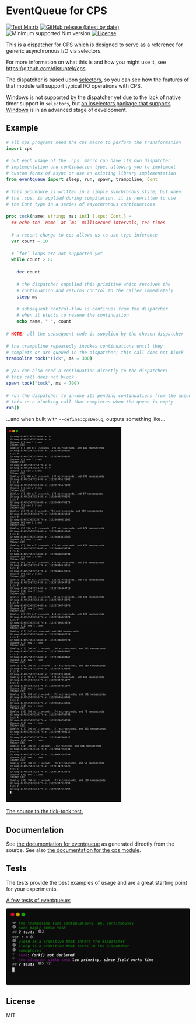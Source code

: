 # EventQueue for CPS

[![Test Matrix](https://github.com/disruptek/eventqueue/workflows/CI/badge.svg)](https://github.com/disruptek/eventqueue/actions?query=workflow%3ACI)
[![GitHub release (latest by date)](https://img.shields.io/github/v/release/disruptek/eventqueue?style=flat)](https://github.com/disruptek/eventqueue/releases/latest)
![Minimum supported Nim version](https://img.shields.io/badge/nim-1.5.1%2B-informational?style=flat&logo=nim)
[![License](https://img.shields.io/github/license/disruptek/eventqueue?style=flat)](#license)

This is a dispatcher for CPS which is designed to serve as a reference for
generic asynchronous I/O via selectors.

For more information on what this is and how you might use it, see
https://github.com/disruptek/cps.

The dispatcher is based upon
[selectors](https://nim-lang.org/docs/selectors.html), so you can see how the
features of that module will support typical I/O operations with CPS.

Windows is not supported by the dispatcher yet due to the lack of native
timer support in `selectors`, but [an ioselectors package that supports
Windows](https://github.com/xflywind/ioselectors) is in an advanced stage of
development.

## Example

```nim
# all cps programs need the cps macro to perform the transformation
import cps

# but each usage of the .cps. macro can have its own dispatcher
# implementation and continuation type, allowing you to implement
# custom forms of async or use an existing library implementation
from eventqueue import sleep, run, spawn, trampoline, Cont

# this procedure is written in a simple synchronous style, but when
# the .cps. is applied during compilation, it is rewritten to use
# the Cont type in a series of asynchronous continuations

proc tock(name: string; ms: int) {.cps: Cont.} =
  ## echo the `name` at `ms` millisecond intervals, ten times

  # a recent change to cps allows us to use type inference
  var count = 10

  # `for` loops are not supported yet
  while count > 0:

    dec count

    # the dispatcher supplied this primitive which receives the
    # continuation and returns control to the caller immediately
    sleep ms

    # subsequent control-flow is continues from the dispatcher
    # when it elects to resume the continuation
    echo name, " ", count

# NOTE: all the subsequent code is supplied by the chosen dispatcher

# the trampoline repeatedly invokes continuations until they
# complete or are queued in the dispatcher; this call does not block
trampoline tock("tick", ms = 300)

# you can also send a continuation directly to the dispatcher;
# this call does not block
spawn tock("tock", ms = 700)

# run the dispatcher to invoke its pending continuations from the queue;
# this is a blocking call that completes when the queue is empty
run()
```
...and when built with `--define:cpsDebug`, outputs something like...

![tick-tock demonstration](docs/tock.svg "tick-tock demonstration")

[The source to the tick-tock test.](https://github.com/disruptek/eventqueue/blob/master/tests/tock.nim)

## Documentation

See [the documentation for eventqueue](https://disruptek.github.io/eventqueue/eventqueue.html) as generated directly from the source.
See also [the documentation for the cps module](https://disruptek.github.io/cps/cps.html).

## Tests

The tests provide the best examples of usage and are a great starting point for
your experiments.

[A few tests of eventqueue:](https://github.com/disruptek/eventqueue/blob/master/tests/test.nim)

![eventqueue tests](docs/teventqueue.svg "eventqueue tests")

## License
MIT

